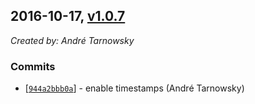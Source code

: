 ## 2016-10-17, [v1.0.7](https://github.com/lotterfriends/my-test-repo/releases/tag/1.0.7-1476732641058)

*Created by: André Tarnowsky*

### Commits
  - [[`944a2bbb0a`](https://github.com/lotterfriends/my-test-repo/commit/944a2bbb0a7b95b09d4639c55a2ee43fef59a45d)] - enable timestamps (André Tarnowsky)
